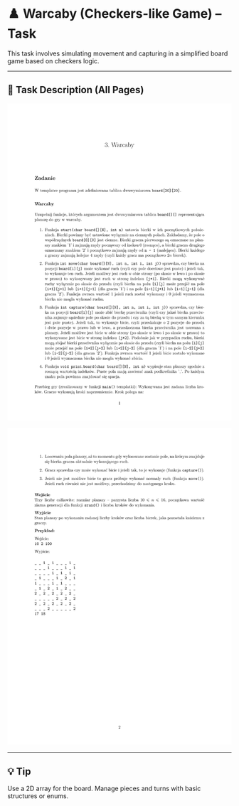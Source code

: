 # ♟️ Warcaby (Checkers-like Game) – Task

This task involves simulating movement and capturing in a simplified board game based on checkers logic.

---

## 📄 Task Description (All Pages)

![Page 1](https://raw.githubusercontent.com/asokolowskii/Imperative-Programming/main/img/warc_task_page1.png)

![Page 2](https://raw.githubusercontent.com/asokolowskii/Imperative-Programming/main/img/warc_task_page2.png)

---

## 💡 Tip

Use a 2D array for the board. Manage pieces and turns with basic structures or enums.

